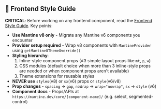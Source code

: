 ## 🎨 Frontend Style Guide

**CRITICAL**: Before working on any frontend component, read
the [Frontend Style Guide](STYLE_GUIDE.md). Key points:

- **Use Mantine v8 only** - Migrate any Mantine v6 components you encounter
- **Provider setup required** - Wrap v8 components with `MantineProvider` using `getMantine8ThemeOverride()`
- **Styling hierarchy**: 
  1. Inline-style component props (≤3 simple layout props like `mt`, `p`, `w`)
  2. CSS modules (default choice when more than 3 inline-style props are needed or when component props aren't available)
  3. Theme extensions for reusable styles
- **NEVER use** `styles`(v8) or `sx`(v6) props or `style`(v6/v8)
- **Prop changes** - `spacing` → `gap`, `noWrap` → `wrap="nowrap"`, `sx` → `style` (v6)
- **Component docs** - Props/APIs at `https://mantine.dev/core/[component-name]/` (e.g. select, segmented-control)
